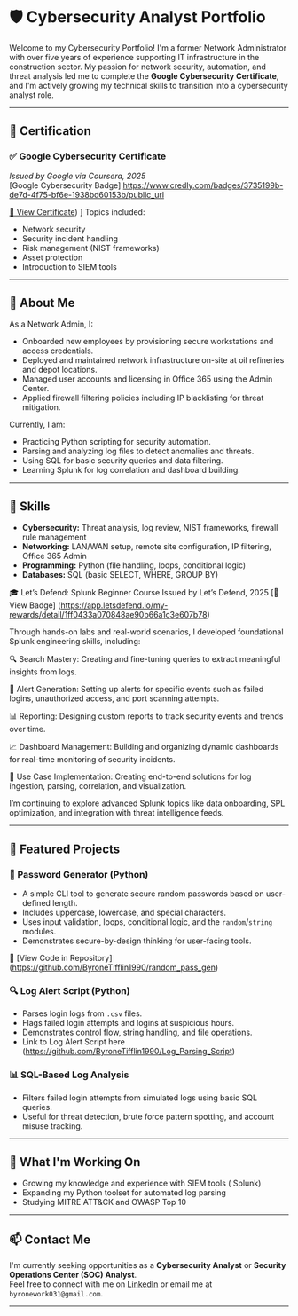 # 🛡️ Cybersecurity Analyst Portfolio

Welcome to my Cybersecurity Portfolio! I'm a former Network Administrator with over five years of experience supporting IT infrastructure in the construction sector. My passion for network security, automation, and threat analysis led me to complete the **Google Cybersecurity Certificate**, and I'm actively growing my technical skills to transition into a cybersecurity analyst role.

---
## 📜 Certification

### ✅ Google Cybersecurity Certificate  
*Issued by Google via Coursera, 2025*  
[Google Cybersecurity Badge] https://www.credly.com/badges/3735199b-de7d-4f75-bf6e-1938bd60153b/public_url

[📄 View Certificate](https://coursera.org/share/097decf20b441491ee9f88094f6f92e6)) ]
Topics included:  
- Network security  
- Security incident handling  
- Risk management (NIST frameworks)  
- Asset protection  
- Introduction to SIEM tools

---


## 🧠 About Me

As a Network Admin, I:

- Onboarded new employees by provisioning secure workstations and access credentials.
- Deployed and maintained network infrastructure on-site at oil refineries and depot locations.
- Managed user accounts and licensing in Office 365 using the Admin Center.
- Applied firewall filtering policies including IP blacklisting for threat mitigation.

Currently, I am:

- Practicing Python scripting for security automation. 
- Parsing and analyzing log files to detect anomalies and threats.
- Using SQL for basic security queries and data filtering.
- Learning Splunk for log correlation and dashboard building.

---

## 🔧 Skills

- **Cybersecurity:** Threat analysis, log review, NIST frameworks, firewall rule management
- **Networking:** LAN/WAN setup, remote site configuration, IP filtering, Office 365 Admin
- **Programming:** Python (file handling, loops, conditional logic)
- **Databases:** SQL (basic SELECT, WHERE, GROUP BY)
 

🎓 Let’s Defend: Splunk Beginner Course
Issued by Let’s Defend, 2025
[🔗 View Badge] (https://app.letsdefend.io/my-rewards/detail/1ff0433a070848ae90b66a1c3e607b78)

Through hands-on labs and real-world scenarios, I developed foundational Splunk engineering skills, including:

🔍 Search Mastery: Creating and fine-tuning queries to extract meaningful insights from logs.

📢 Alert Generation: Setting up alerts for specific events such as failed logins, unauthorized access, and port scanning attempts.

📊 Reporting: Designing custom reports to track security events and trends over time.

📈 Dashboard Management: Building and organizing dynamic dashboards for real-time monitoring of security incidents.

🧪 Use Case Implementation: Creating end-to-end solutions for log ingestion, parsing, correlation, and visualization.

I’m continuing to explore advanced Splunk topics like data onboarding, SPL optimization, and integration with threat intelligence feeds.

---

## 📁 Featured Projects

### 🔐 Password Generator (Python)
- A simple CLI tool to generate secure random passwords based on user-defined length.
- Includes uppercase, lowercase, and special characters.
- Uses input validation, loops, conditional logic, and the `random`/`string` modules.
- Demonstrates secure-by-design thinking for user-facing tools.

📂 [View Code in Repository] (https://github.com/ByroneTifflin1990/random_pass_gen)


### 🔍 Log Alert Script (Python)
- Parses login logs from `.csv` files.
- Flags failed login attempts and logins at suspicious hours.
- Demonstrates control flow, string handling, and file operations.
- Link to Log Alert Script here (https://github.com/ByroneTifflin1990/Log_Parsing_Script)

### 📊 SQL-Based Log Analysis
- Filters failed login attempts from simulated logs using basic SQL queries.
- Useful for threat detection, brute force pattern spotting, and account misuse tracking.

---



## 🌱 What I'm Working On
- Growing my knowledge and experience with SIEM tools ( Splunk)  
- Expanding my Python toolset for automated log parsing  
- Studying MITRE ATT&CK and OWASP Top 10  

---

## 📫 Contact Me

I'm currently seeking opportunities as a **Cybersecurity Analyst** or **Security Operations Center (SOC) Analyst**.  
Feel free to connect with me on [LinkedIn](https://www.linkedin.com/in/byrone-tifflin-818b18365/) or email me at `byronework031@gmail.com`.

---



